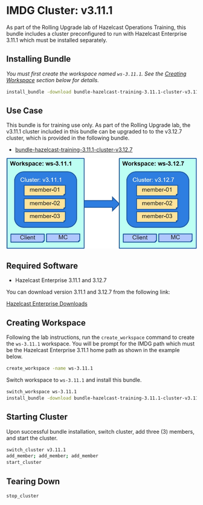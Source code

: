 # IMDG Cluster: v3.11.1

As part of the Rolling Upgrade lab of Hazelcast Operations Training, this bundle includes a cluster preconfigured to run with Hazelcast Enterprise 3.11.1 which must be installed separately.

## Installing Bundle

*You must first create the workspace named `ws-3.11.1`. See the [Creating Workspace](#creating-workspace) section below for details.*

```bash
install_bundle -download bundle-hazelcast-training-3.11.1-cluster-v3.11.1
```

## Use Case

This bundle is for training use only. As part of the Rolling Upgrade lab, the v3.11.1 cluster included in this bundle can be upgraded to to the v3.12.7 cluster, which is provided in the following bundle.

- [bundle-hazelcast-training-3.11.1-cluster-v3.12.7](git@github.com:padogrid/bundle-hazelcast-training-3.12.7-cluster-v3.12.7)

![Rolling Upgrade Diagram](/images/rolling-upgrade.jpg)

## Required Software

 - Hazelcast Enterprise 3.11.1 and 3.12.7

You can download version 3.11.1 and 3.12.7 from the following link:

[Hazelcast Enterprise Downloads](https://hazelcast.com/download/customer/)

## Creating Workspace

Following the lab instructions, run the `create_workspace` command to create the `ws-3.11.1` workspace. You will be prompt for the IMDG path which must be the Hazelcast Enterprise 3.11.1 home path as shown in the example below.

```bash
create_workspace -name ws-3.11.1
```

Switch workspace to `ws-3.11.1` and install this bundle.

```bash
switch_workspace ws-3.11.1
install_bundle -download bundle-hazelcast-training-3.11.1-cluster-v3.11.1
```

## Starting Cluster

Upon successful bundle installation, switch cluster, add three (3) members, and start the cluster.

```bash
switch_cluster v3.11.1
add_member; add_member; add_member
start_cluster
```
## Tearing Down

```bash
stop_cluster
```
